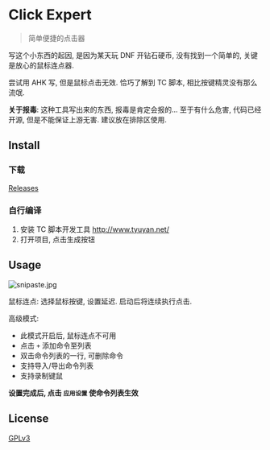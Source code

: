 # Click Expert

> 简单便捷的点击器

写这个小东西的起因, 是因为某天玩 DNF 开钻石硬币, 没有找到一个简单的, 关键是放心的鼠标连点器. 

尝试用 AHK 写, 但是鼠标点击无效. 恰巧了解到 TC 脚本, 相比按键精灵没有那么流氓.

**关于报毒**: 这种工具写出来的东西, 报毒是肯定会报的... 至于有什么危害, 代码已经开源, 但是不能保证上游无害. 建议放在排除区使用.



## Install

### 下载

[Releases](https://github.com/goclon/ClickExpert/releases/latest)



### 自行编译

1. 安装 TC 脚本开发工具  http://www.tyuyan.net/ 
2. 打开项目, 点击生成按钮




## Usage

![snipaste.jpg](https://i.loli.net/2019/11/15/N8TRmoV3nfja5sc.jpg)

鼠标连点: 选择鼠标按键, 设置延迟. 启动后将连续执行点击.

高级模式: 

- 此模式开启后, 鼠标连点不可用
- 点击 `+` 添加命令至列表
- 双击命令列表的一行, 可删除命令
- 支持导入/导出命令列表
- 支持录制键鼠



 **设置完成后, 点击 `应用设置` 使命令列表生效**



## License

[GPLv3](https://www.gnu.org/licenses/gpl-3.0.html)

